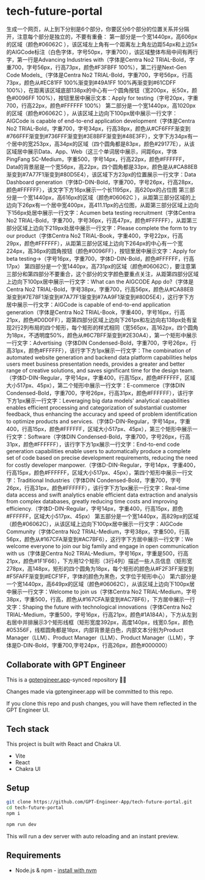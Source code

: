 # tech-future-portal

生成一个网页，从上到下分别是6个部分，你要区分6个部分的位置关系并分隔开，注意每个部分是独立的，不要有重叠：
第一部分是一个宽1440px，高606px的区域（颜色#06062C ），该区域左上角有一个距离左上角左边距54px和上边5x的AIGCode标注（白色字体，字号50px，字重700），该区域整体布局中间有两行字，第一行是Advancing Industries with（字体是Centra No2 TRIAL-Bold，字重700，字号56px，行高73px，颜色#F3FBFF 100%），第二行是Next-Gen Code Models_（字体是Centra No2 TRIAL-Bold，字重700，字号56px，行高73px，颜色从#EC81FF 100%渐变到#49A1FF 100%再渐变到#61CDFF 100%），在距离该区域底部138px的中心有一个圆角按钮（宽200px，长50x，颜色#0096FF 100%），按钮里居中展示文本：Apply for testing（字号20px，字重700，行高22px，颜色#FFFFFF 100%）
第二部分是一个宽1440px，高1020px的区域（颜色#06062C ），从该区域上边向下100px居中展示一行文字：AIGCode is capable of end-to-end application development（字体是Centra No2 TRIAL-Bold，字重700，字号34px，行高38px，颜色从#CF6FFF渐变到#766FFF渐变到#736FFF渐变到#3E8BFF渐变到#48E3FF），文字下方34px有一个居中的宽253px，高34px的区域（四个圆角都是83px，颜色#29177E），从该区域居中展示Data、App、Web（这三个单词居中展示，间距6px，字体PingFang SC-Medium，字重500，字号14px，行高22px，颜色#FFFFFF，Data的背景层是一个宽56px，高22px，四个圆角都是33px，颜色是从#CA88EB渐变到#7A77F1渐变到#80D5E4），该区域下方23px的位置展示一行文字：Data Dashboard generation（字体D-DIN-Bold，字重700，字号26px，行高28px，颜色#FFFFFF），该文字下方16px展示一个长1195px，高620px的占位图
第三部分是一个宽1440px，高616px的区域（颜色#06062C ），从距第三部分区域的上边向下26px有一个居中宽400px，高411.11px的占位图，从距第三部分区域上边向下156px处居中展示一行文字：Acumen beta testing recruitment（字体Centra No2 TRIAL-Bold，字重700，字号36px，行高47px，颜色#FFFFFF），从距第三部分区域上边向下219px处居中展示一行文字：Please complete the form to try our product（字体Centra No2 TRIAL-Book，字重400，字号22px，行高29px，颜色#FFFFFF），从距第三部分区域上边向下264px的中心有一个宽224px，高36px的圆角按钮（颜色#0096FF），按钮里居中展示文字：Apply for beta testing→（字号16px，字重700，字体D-DIN-Bold，颜色#FFFFFF，行高17px）
第四部分是一个宽1440px，高731px的区域（颜色#06062C），要注意第三部分和第四部分不要重合，这个部分的文字颜色要重点关注，从距第四部分区域上边向下100px居中展示一行文字：What can the AIGCODE App do?（字体是Centra No2 TRIAL-Bold，字号38px，字重700，行高56px，颜色从#CA88EB渐变到#7E78F1渐变到#7A77F1渐变到#7AA9F1渐变到#80D5E4），这行字下方居中展示一行文字：AIGCode is capable of end-to-end application generation（字体是Centra No2 TRIAL-Book，字重400，字号16px，行高21px，颜色#D0D0FF），距第四部分区域上边向下261px和左边向右138px处有呈现2行2列布局的四个矩形，每个矩形的样式相同（宽565px，高162px，四个圆角为18px，不透明度50%，颜色从#6C7BFF渐变到#2E30A4），第一个矩形中展示一行文字：Advertising（字体DIN Condensed-Bold，字重700，字号26px，行高31px，颜色#FFFFFF），该行字下方1px展示一行文字：The combination of automated website generation and backend data platform capabilities helps users meet business presentation needs, provides a greater and better range of creative solutions, and saves significant time for the design team.（字体D-DIN-Regular，字号14px，字重400，行高15px，颜色#FFFFFF，区域大小517px、45px），第二个矩形中展示一行文字：E-commerce（字体DIN Condensed-Bold，字重700，字号26px，行高31px，颜色#FFFFFF），该行字下方1px展示一行文字：Leveraging big data models' analytical capabilities enables efficient processing and categorization of substantial customer feedback, thus enhancing the accuracy and speed of problem identification to optimize products and services.（字体D-DIN-Regular，字号14px，字重400，行高15px，颜色#FFFFFF，区域大小517px、45px），第三个矩形中展示一行文字：Software（字体DIN Condensed-Bold，字重700，字号26px，行高31px，颜色#FFFFFF），该行字下方1px展示一行文字：End-to-end code generation capabilities enable users to automatically produce a complete set of code based on precise development requirements, reducing the need for costly developer manpower.（字体D-DIN-Regular，字号14px，字重400，行高15px，颜色#FFFFFF，区域大小517px、45px），第四个矩形中展示一行文字：Traditional Industries（字体DIN Condensed-Bold，字重700，字号26px，行高31px，颜色#FFFFFF），该行字下方1px展示一行文字：Real-time data access and swift analytics enable efficient data extraction and analysis from complex databases, greatly reducing time costs and improving efficiency.（字体D-DIN-Regular，字号14px，字重400，行高15px，颜色#FFFFFF，区域大小517px、45px）
第五部分是一个宽1440px，高829px的区域（颜色#06062C），从该区域上边向下100px居中展示一行文字：AIGCode Community（字体Centra No2 TRIAL-Medium，字号38px，字重500，行高56px，颜色从#167CFA渐变到#AC7BF6），这行字下方居中展示一行文字：We welcome everyone to join our big family and engage in open communication with us（字体是Centra No2 TRIAL-Medium，字号16px，字重是500，行高21px，颜色#1F1F66），下方用12个矩形（3行4列）描述一些人员信息（矩形宽278px，高148px，矩形的四个圆角为18px，每个矩形的颜色从#F2F3FF渐变到#F5FAFF渐变到#ECF1FF，字体的颜色为黑色，文字位于矩形中心）
第六部分是一个宽1440px，高649px的区域（颜色#06062C），从该区域上边向下100px居中展示一行文字：Welcome to join us（字体Centra No2 TRIAL-Medium，字号38px，字重500，行高，颜色从#167CFA渐变到#AC7BF6），下方居中展示一行文字：Shaping the future with technological innovations（字体Centra No2 TRIAL-Medium，字重500，字号16px，行高21px，颜色#1A184A），下方从左到右居中并排展示3个矩形线框（矩形宽度392px，高度140px，线宽0.5px，颜色#05356F，线框圆角都是18px，内部背景是白色，内部文本分别为Product Manager（LLM）、Product Manager（LLM）、Product Manager（LLM），字体是D-DIN-Bold，字重700,字号24px，行高26px，颜色#000000）

## Collaborate with GPT Engineer

This is a [gptengineer.app](https://gptengineer.app)-synced repository 🌟🤖

Changes made via gptengineer.app will be committed to this repo.

If you clone this repo and push changes, you will have them reflected in the GPT Engineer UI.

## Tech stack

This project is built with React and Chakra UI.

- Vite
- React
- Chakra UI

## Setup

```sh
git clone https://github.com/GPT-Engineer-App/tech-future-portal.git
cd tech-future-portal
npm i
```

```sh
npm run dev
```

This will run a dev server with auto reloading and an instant preview.

## Requirements

- Node.js & npm - [install with nvm](https://github.com/nvm-sh/nvm#installing-and-updating)
